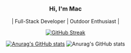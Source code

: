 <div align="center">

### Hi, I'm Mac

| Full-Stack Developer | Outdoor Enthusiast | 

[![GitHub Streak](https://streak-stats.demolab.com?user=Mac-ziis&theme=transparent&hide_border=true&date_format=M%20j%5B%2C%20Y%5D&mode=weekly)](https://git.io/streak-stats)

[![Anurag's GitHub stats](https://github-readme-stats.vercel.app/api?username=Mac-ziis)](https://github.com/anuraghazra/github-readme-stats)
![Anurag's GitHub stats](https://github-readme-stats.vercel.app/api?username=Mac-ziis&show_icons=true&theme=dark)


</div>
